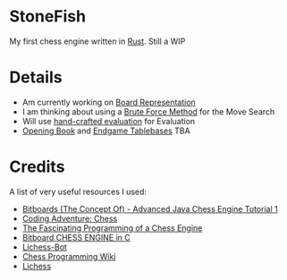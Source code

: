 # StoneFish
My first chess engine written in [Rust](https://www.rust-lang.org). Still a WIP

# Details
- Am currently working on [Board Representation](https://www.chessprogramming.org/Board_Representation)
- I am thinking about using a [Brute Force Method](https://www.chessprogramming.org/Brute-Force) for the Move Search
- Will use [hand-crafted evaluation](https://www.chessprogramming.org/Evaluation) for Evaluation
- [Opening Book](https://www.chessprogramming.org/Opening_Book) and [Endgame Tablebases](https://www.chessprogramming.org/Endgame_Tablebases) TBA

# Credits
A list of very useful resources I used:
- [Bitboards (The Concept Of) - Advanced Java Chess Engine Tutorial 1](https://youtu.be/a5IGltn95Bk?si=m6fdw1DBv5OiO81A)
- [Coding Adventure: Chess](https://youtube.com/playlist?list=PLFt_AvWsXl0cvHyu32ajwh2qU1i6hl77c&si=Ejmr7Q3CC86sO7HN)
- [The Fascinating Programming of a Chess Engine](https://www.youtube.com/watch?v=w4FFX_otR-4)
- [Bitboard CHESS ENGINE in C](https://youtube.com/playlist?list=PLmN0neTso3Jxh8ZIylk74JpwfiWNI76Cs&si=2n_NLOHU5_thE6xP)
- [Lichess-Bot](https://github.com/lichess-bot-devs/lichess-bot)
- [Chess Programming Wiki](https://www.chessprogramming.org/Main_Page)
- [Lichess](https://lichess.org)
